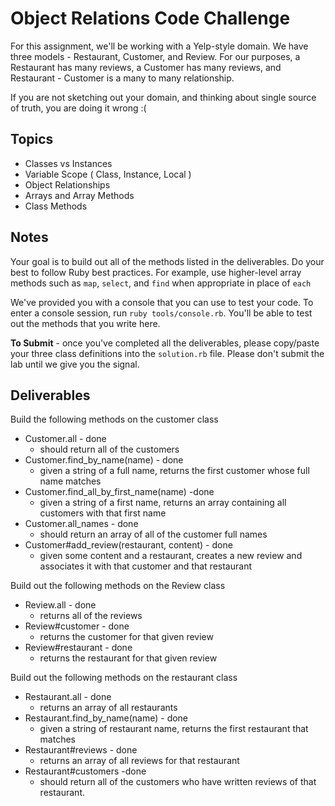 # Object Relations Code Challenge

For this assignment, we'll be working with a Yelp-style domain. We have three models - Restaurant, Customer, and Review.
For our purposes, a Restaurant has many reviews, a Customer has many reviews, and Restaurant - Customer is a many to many relationship.

If you are not sketching out your domain, and thinking about single source of truth,
you are doing it wrong :(

## Topics

+ Classes vs Instances
+ Variable Scope ( Class, Instance, Local )
+ Object Relationships
+ Arrays and Array Methods
+ Class Methods

## Notes

Your goal is to build out all of the methods listed in the deliverables. Do your best to follow Ruby best practices. For example, use higher-level array methods such as `map`, `select`, and `find` when appropriate in place of `each`

We've provided you with a console that you can use to test your code. To enter a console session, run `ruby tools/console.rb`. You'll be able to test out the methods that you write here.

**To Submit** - once you've completed all the deliverables, please copy/paste your three class definitions into the `solution.rb`  file. Please don't submit the lab until we give you the signal. 

## Deliverables

Build the following methods on the customer class
+ Customer.all - done
  + should return all of the customers
+ Customer.find_by_name(name) - done
  + given a string of a full name, returns the first customer whose full name matches
+ Customer.find_all_by_first_name(name) -done
  + given a string of a first name, returns an array containing all customers with that first name
+ Customer.all_names - done
  + should return an array of all of the customer full names
+ Customer#add_review(restaurant, content) - done
  + given some content and a restaurant, creates a new review and associates it with that customer and that restaurant

Build out the following methods on the Review class

+ Review.all - done
  + returns all of the reviews
+ Review#customer - done
  + returns the customer for that given review
+ Review#restaurant - done
  + returns the restaurant for that given review

Build out the following methods on the restaurant class

+ Restaurant.all - done
  + returns an array of all restaurants
+ Restaurant.find_by_name(name) - done
  + given a string of restaurant name, returns the first restaurant that matches
+ Restaurant#reviews - done
  + returns an array of all reviews for that restaurant
+ Restaurant#customers -done
  + should return all of the customers who have written reviews of that restaurant.
